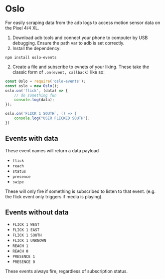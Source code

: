  # Oslo

 For easily scraping data from the adb logs to access motion sensor data on the Pixel 4/4 XL.

 1. Download adb tools and connect your phone to computer by USB debugging. Ensure the path var to adb is set correctly.
 2. Install the dependency:
 ```
npm install oslo-events
```
 2. Create a file and subscribe  to evnets of your liking. These take the classic form of `.on(event, callback)` like so:
```js
const Oslo = require('oslo-events');
const oslo = new Oslo();
oslo.on('flick', (data) => {
    // do something fun
    console.log(data);
});

oslo.on('FLICK 1 SOUTH`, () => {
    console.log("USER FLICKED SOUTH");
})
```

## Events with data
These event names will return a data payload
* `flick`
* `reach`
* `status`
* `presence`
* `swipe`

These will only fire if something is subscribed to listen to that event. (e.g. the flick event only triggers if media is playing).

## Events without data
* `FLICK 1 WEST`
* `FLICK 1 EAST`
* `FLICK 1 SOUTH`
* `FLICK 1 UNKNOWN`
* `REACH 1`
* `REACH 0`
* `PRESENCE 1`
* `PRESENCE 0`

These events always fire, regardless of subscription status. 
